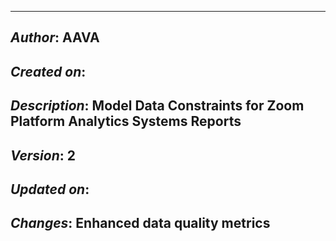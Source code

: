 ____________________________________________
## *Author*: AAVA
## *Created on*: 
## *Description*: Model Data Constraints for Zoom Platform Analytics Systems Reports
## *Version*: 2 
## *Updated on*: 
## *Changes*: Enhanced data quality metrics